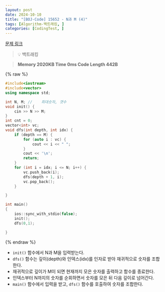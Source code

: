 ```yaml
---
layout: post
date: 2024-10-10
title: "[BOJ-Code] 15652 - N과 M (4)"
tags: [Algorithm-백트래킹, ]
categories: [CodingTest, ]
---
```


[문제 링크](https://www.acmicpc.net/problem/15652)


> 💡 백트래킹


> **Memory   2020KB                                   Time   0ms                                Code Length   442B**



{% raw %}
```c++
#include<iostream>
#include<vector>
using namespace std;

int N, M; //	최대숫자, 갯수
void init() {
	cin >> N >> M;
}
int cnt = 0;
vector<int> vc;
void dfs(int depth, int idx) {
	if (depth == M) {
		for (auto i : vc) {
			cout << i << " ";
		}
		cout << '\n';
		return;
	}
	for (int i = idx; i <= N; i++) {
		vc.push_back(i);
		dfs(depth + 1, i);
		vc.pop_back();
	}

}

int main()
{
	ios::sync_with_stdio(false);
	init();
	dfs(0,1);

}
```
{% endraw %}



- `init()` 함수에서 N과 M을 입력받는다.
- `dfs()` 함수는 깊이(depth)와 인덱스(idx)를 인자로 받아 재귀적으로 숫자를 조합한다.
- 재귀적으로 깊이가 M이 되면 현재까지 모은 숫자를 출력하고 함수를 종료한다.
- 인덱스부터 N까지의 숫자를 순회하면서 숫자를 모은 뒤 다음 깊이로 넘어간다.
- `main()` 함수에서 입력을 받고, `dfs()` 함수를 호출하여 숫자를 조합한다.

